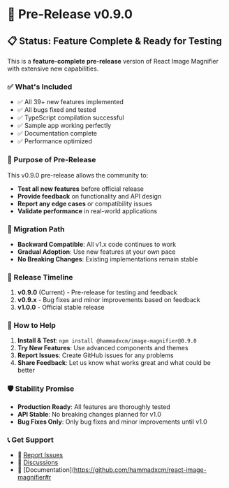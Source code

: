 # 🚀 Pre-Release v0.9.0

## 📋 Status: Feature Complete & Ready for Testing

This is a **feature-complete pre-release** version of React Image Magnifier with extensive new capabilities.

### ✅ What's Included
- ✅ All 39+ new features implemented
- ✅ All bugs fixed and tested
- ✅ TypeScript compilation successful
- ✅ Sample app working perfectly
- ✅ Documentation complete
- ✅ Performance optimized

### 🎯 Purpose of Pre-Release
This v0.9.0 pre-release allows the community to:
- **Test all new features** before official release
- **Provide feedback** on functionality and API design
- **Report any edge cases** or compatibility issues
- **Validate performance** in real-world applications

### 🔄 Migration Path
- **Backward Compatible**: All v1.x code continues to work
- **Gradual Adoption**: Use new features at your own pace
- **No Breaking Changes**: Existing implementations remain stable

### 📅 Release Timeline
1. **v0.9.0** (Current) - Pre-release for testing and feedback
2. **v0.9.x** - Bug fixes and minor improvements based on feedback
3. **v1.0.0** - Official stable release

### 🤝 How to Help
1. **Install & Test**: `npm install @hammadxcm/image-magnifier@0.9.0`
2. **Try New Features**: Use advanced components and themes
3. **Report Issues**: Create GitHub issues for any problems
4. **Share Feedback**: Let us know what works great and what could be better

### 🛡️ Stability Promise
- **Production Ready**: All features are thoroughly tested
- **API Stable**: No breaking changes planned for v1.0
- **Bug Fixes Only**: Only bug fixes and minor improvements until v1.0

### 📞 Get Support
- 🐛 [Report Issues](https://github.com/hammadxcm/react-image-magnifier/issues)
- 💬 [Discussions](https://github.com/hammadxcm/react-image-magnifier/discussions)
- 📖 [Documentation](https://github.com/hammadxcm/react-image-magnifier#r